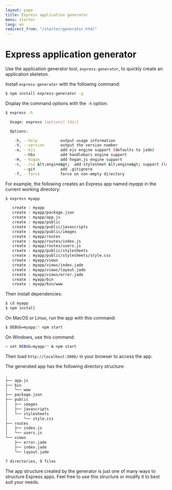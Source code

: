 ```yaml
---
layout: page
title: Express application generator
menu: starter
lang: en
redirect_from: "/starter/generator.html"
---
```


# Express application generator

Use the application generator tool, `express-generator`, to quickly create an application skeleton.

Install `express-generator` with the following command:

```sh
$ npm install express-generator -g
```

Display the command options with the `-h` option:

```sh
$ express -h

  Usage: express [options] [dir]

  Options:

    -h, --help          output usage information
    -V, --version       output the version number
    -e, --ejs           add ejs engine support (defaults to jade)
        --hbs           add handlebars engine support
    -H, --hogan         add hogan.js engine support
    -c, --css &lt;engine&gt;  add stylesheet &lt;engine&gt; support (less|stylus|compass|sass) (defaults to plain css)
        --git           add .gitignore
    -f, --force         force on non-empty directory
```

For example, the following creates an Express app named _myapp_ in the current working directory:

```sh
$ express myapp

   create : myapp
   create : myapp/package.json
   create : myapp/app.js
   create : myapp/public
   create : myapp/public/javascripts
   create : myapp/public/images
   create : myapp/routes
   create : myapp/routes/index.js
   create : myapp/routes/users.js
   create : myapp/public/stylesheets
   create : myapp/public/stylesheets/style.css
   create : myapp/views
   create : myapp/views/index.jade
   create : myapp/views/layout.jade
   create : myapp/views/error.jade
   create : myapp/bin
   create : myapp/bin/www
```

Then install dependencies:

```sh
$ cd myapp
$ npm install
```

On MacOS or Linux, run the app with this command:

```sh
$ DEBUG=myapp:* npm start
```

On Windows, use this command:

```sh
> set DEBUG=myapp:* & npm start
```

Then load `http://localhost:3000/` in your browser to access the app.

The generated app has the following directory structure:

```sh
.
├── app.js
├── bin
│   └── www
├── package.json
├── public
│   ├── images
│   ├── javascripts
│   └── stylesheets
│       └── style.css
├── routes
│   ├── index.js
│   └── users.js
└── views
    ├── error.jade
    ├── index.jade
    └── layout.jade

7 directories, 9 files
```

<div class="doc-box doc-info" markdown="1">
The app structure created by the generator is just one of many ways to structure Express apps. Feel free to use this structure or modify it to best suit your needs.
</div>

